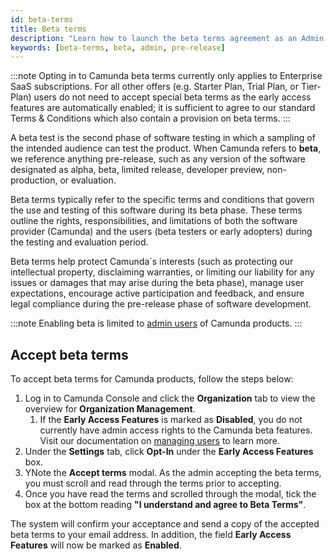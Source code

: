 ```yaml
---
id: beta-terms
title: Beta terms
description: "Learn how to launch the beta terms agreement as an Admin user during the pre-release phase of software development. "
keywords: [beta-terms, beta, admin, pre-release]
---
```


:::note
Opting in to Camunda beta terms currently only applies to Enterprise SaaS subscriptions. For all other offers (e.g. Starter Plan, Trial Plan, or Tier-Plan) users do not need to accept special beta terms as the early access features are automatically enabled; it is sufficient to agree to our standard Terms & Conditions which also contain a provision on beta terms.
:::

A beta test is the second phase of software testing in which a sampling of the intended audience can test the product. When Camunda refers to **beta**, we reference anything pre-release, such as any version of the software designated as alpha, beta, limited release, developer preview, non-production, or evaluation.

Beta terms typically refer to the specific terms and conditions that govern the use and testing of this software during its beta phase. These terms outline the rights, responsibilities, and limitations of both the software provider (Camunda) and the users (beta testers or early adopters) during the testing and evaluation period.

Beta terms help protect Camunda´s interests (such as protecting our intellectual property, disclaiming warranties, or limiting our liability for any issues or damages that may arise during the beta phase), manage user expectations, encourage active participation and feedback, and ensure legal compliance during the pre-release phase of software development.

:::note
Enabling beta is limited to [admin users](../components/console/manage-organization/manage-users.md) of Camunda products.
:::

## Accept beta terms

To accept beta terms for Camunda products, follow the steps below:

1. Log in to Camunda Console and click the **Organization** tab to view the overview for **Organization Management**.
   1. If the **Early Access Features** is marked as **Disabled**, you do not currently have admin access rights to the Camunda beta features. Visit our documentation on [managing users](../components/console/manage-organization/manage-users.md) to learn more.
2. Under the **Settings** tab, click **Opt-In** under the **Early Access Features** box.
3. YNote the **Accept terms** modal. As the admin accepting the beta terms, you must scroll and read through the terms prior to accepting.
4. Once you have read the terms and scrolled through the modal, tick the box at the bottom reading **"I understand and agree to Beta Terms"**.

The system will confirm your acceptance and send a copy of the accepted beta terms to your email address. In addition, the field **Early Access Features** will now be marked as **Enabled**.
